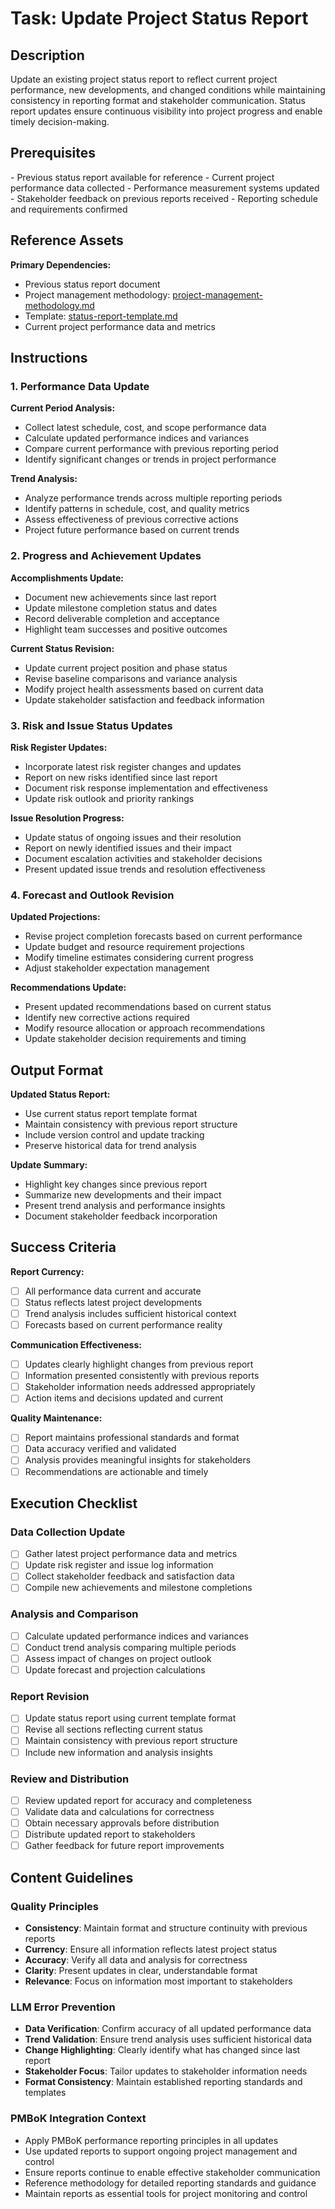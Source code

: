 # Task: Update Project Status Report

## Description

Update an existing project status report to reflect current project performance, new developments, and changed conditions while maintaining consistency in reporting format and stakeholder communication. Status report updates ensure continuous visibility into project progress and enable timely decision-making.

## Prerequisites

<prerequisites>
- Previous status report available for reference
- Current project performance data collected
- Performance measurement systems updated
- Stakeholder feedback on previous reports received
- Reporting schedule and requirements confirmed
</prerequisites>

## Reference Assets

**Primary Dependencies:**
- Previous status report document
- Project management methodology: [project-management-methodology.md](./.krci-ai/data/project-management-methodology.md)
- Template: [status-report-template.md](./.krci-ai/templates/status-report-template.md)
- Current project performance data and metrics

## Instructions

<instructions>

### 1. Performance Data Update

**Current Period Analysis:**
- Collect latest schedule, cost, and scope performance data
- Calculate updated performance indices and variances
- Compare current performance with previous reporting period
- Identify significant changes or trends in project performance

**Trend Analysis:**
- Analyze performance trends across multiple reporting periods
- Identify patterns in schedule, cost, and quality metrics
- Assess effectiveness of previous corrective actions
- Project future performance based on current trends

### 2. Progress and Achievement Updates

**Accomplishments Update:**
- Document new achievements since last report
- Update milestone completion status and dates
- Record deliverable completion and acceptance
- Highlight team successes and positive outcomes

**Current Status Revision:**
- Update current project position and phase status
- Revise baseline comparisons and variance analysis
- Modify project health assessments based on current data
- Update stakeholder satisfaction and feedback information

### 3. Risk and Issue Status Updates

**Risk Register Updates:**
- Incorporate latest risk register changes and updates
- Report on new risks identified since last report
- Document risk response implementation and effectiveness
- Update risk outlook and priority rankings

**Issue Resolution Progress:**
- Update status of ongoing issues and their resolution
- Report on newly identified issues and their impact
- Document escalation activities and stakeholder decisions
- Present updated issue trends and resolution effectiveness

### 4. Forecast and Outlook Revision

**Updated Projections:**
- Revise project completion forecasts based on current performance
- Update budget and resource requirement projections
- Modify timeline estimates considering current progress
- Adjust stakeholder expectation management

**Recommendations Update:**
- Present updated recommendations based on current status
- Identify new corrective actions required
- Modify resource allocation or approach recommendations
- Update stakeholder decision requirements and timing
</instructions>

## Output Format

**Updated Status Report:**
- Use current status report template format
- Maintain consistency with previous report structure
- Include version control and update tracking
- Preserve historical data for trend analysis

**Update Summary:**
- Highlight key changes since previous report
- Summarize new developments and their impact
- Present trend analysis and performance insights
- Document stakeholder feedback incorporation

## Success Criteria

**Report Currency:**
- [ ] All performance data current and accurate
- [ ] Status reflects latest project developments
- [ ] Trend analysis includes sufficient historical context
- [ ] Forecasts based on current performance reality

**Communication Effectiveness:**
- [ ] Updates clearly highlight changes from previous report
- [ ] Information presented consistently with previous reports
- [ ] Stakeholder information needs addressed appropriately
- [ ] Action items and decisions updated and current

**Quality Maintenance:**
- [ ] Report maintains professional standards and format
- [ ] Data accuracy verified and validated
- [ ] Analysis provides meaningful insights for stakeholders
- [ ] Recommendations are actionable and timely

## Execution Checklist

### Data Collection Update

- [ ] Gather latest project performance data and metrics
- [ ] Update risk register and issue log information
- [ ] Collect stakeholder feedback and satisfaction data
- [ ] Compile new achievements and milestone completions

### Analysis and Comparison

- [ ] Calculate updated performance indices and variances
- [ ] Conduct trend analysis comparing multiple periods
- [ ] Assess impact of changes on project outlook
- [ ] Update forecast and projection calculations

### Report Revision

- [ ] Update status report using current template format
- [ ] Revise all sections reflecting current status
- [ ] Maintain consistency with previous report structure
- [ ] Include new information and analysis insights

### Review and Distribution

- [ ] Review updated report for accuracy and completeness
- [ ] Validate data and calculations for correctness
- [ ] Obtain necessary approvals before distribution
- [ ] Distribute updated report to stakeholders
- [ ] Gather feedback for future report improvements

## Content Guidelines

### Quality Principles

- **Consistency**: Maintain format and structure continuity with previous reports
- **Currency**: Ensure all information reflects latest project status
- **Accuracy**: Verify all data and analysis for correctness
- **Clarity**: Present updates in clear, understandable format
- **Relevance**: Focus on information most important to stakeholders

### LLM Error Prevention

- **Data Verification**: Confirm accuracy of all updated performance data
- **Trend Validation**: Ensure trend analysis uses sufficient historical data
- **Change Highlighting**: Clearly identify what has changed since last report
- **Stakeholder Focus**: Tailor updates to stakeholder information needs
- **Format Consistency**: Maintain established reporting standards and templates

### PMBoK Integration Context

- Apply PMBoK performance reporting principles in all updates
- Use updated reports to support ongoing project management and control
- Ensure reports continue to enable effective stakeholder communication
- Reference methodology for detailed reporting standards and guidance
- Maintain reports as essential tools for project monitoring and control
